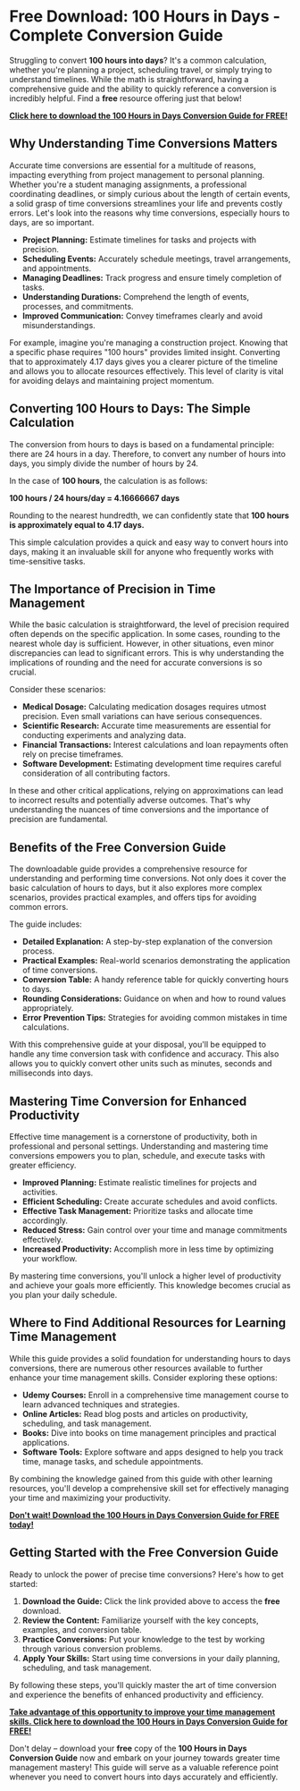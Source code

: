 # Free Download: 100 Hours in Days - Complete Conversion Guide

Struggling to convert **100 hours into days**? It's a common calculation, whether you're planning a project, scheduling travel, or simply trying to understand timelines. While the math is straightforward, having a comprehensive guide and the ability to quickly reference a conversion is incredibly helpful. Find a **free** resource offering just that below!

[**Click here to download the 100 Hours in Days Conversion Guide for FREE!**](https://udemywork.com/100-hours-in-days)

## Why Understanding Time Conversions Matters

Accurate time conversions are essential for a multitude of reasons, impacting everything from project management to personal planning. Whether you're a student managing assignments, a professional coordinating deadlines, or simply curious about the length of certain events, a solid grasp of time conversions streamlines your life and prevents costly errors. Let's look into the reasons why time conversions, especially hours to days, are so important.

*   **Project Planning:** Estimate timelines for tasks and projects with precision.
*   **Scheduling Events:** Accurately schedule meetings, travel arrangements, and appointments.
*   **Managing Deadlines:** Track progress and ensure timely completion of tasks.
*   **Understanding Durations:** Comprehend the length of events, processes, and commitments.
*   **Improved Communication:** Convey timeframes clearly and avoid misunderstandings.

For example, imagine you're managing a construction project. Knowing that a specific phase requires "100 hours" provides limited insight. Converting that to approximately 4.17 days gives you a clearer picture of the timeline and allows you to allocate resources effectively. This level of clarity is vital for avoiding delays and maintaining project momentum.

## Converting 100 Hours to Days: The Simple Calculation

The conversion from hours to days is based on a fundamental principle: there are 24 hours in a day. Therefore, to convert any number of hours into days, you simply divide the number of hours by 24.

In the case of **100 hours**, the calculation is as follows:

**100 hours / 24 hours/day = 4.16666667 days**

Rounding to the nearest hundredth, we can confidently state that **100 hours is approximately equal to 4.17 days.**

This simple calculation provides a quick and easy way to convert hours into days, making it an invaluable skill for anyone who frequently works with time-sensitive tasks.

## The Importance of Precision in Time Management

While the basic calculation is straightforward, the level of precision required often depends on the specific application. In some cases, rounding to the nearest whole day is sufficient. However, in other situations, even minor discrepancies can lead to significant errors. This is why understanding the implications of rounding and the need for accurate conversions is so crucial.

Consider these scenarios:

*   **Medical Dosage:** Calculating medication dosages requires utmost precision. Even small variations can have serious consequences.
*   **Scientific Research:** Accurate time measurements are essential for conducting experiments and analyzing data.
*   **Financial Transactions:** Interest calculations and loan repayments often rely on precise timeframes.
*   **Software Development:** Estimating development time requires careful consideration of all contributing factors.

In these and other critical applications, relying on approximations can lead to incorrect results and potentially adverse outcomes. That's why understanding the nuances of time conversions and the importance of precision are fundamental.

## Benefits of the Free Conversion Guide

The downloadable guide provides a comprehensive resource for understanding and performing time conversions. Not only does it cover the basic calculation of hours to days, but it also explores more complex scenarios, provides practical examples, and offers tips for avoiding common errors.

The guide includes:

*   **Detailed Explanation:** A step-by-step explanation of the conversion process.
*   **Practical Examples:** Real-world scenarios demonstrating the application of time conversions.
*   **Conversion Table:** A handy reference table for quickly converting hours to days.
*   **Rounding Considerations:** Guidance on when and how to round values appropriately.
*   **Error Prevention Tips:** Strategies for avoiding common mistakes in time calculations.

With this comprehensive guide at your disposal, you'll be equipped to handle any time conversion task with confidence and accuracy. This also allows you to quickly convert other units such as minutes, seconds and milliseconds into days.

## Mastering Time Conversion for Enhanced Productivity

Effective time management is a cornerstone of productivity, both in professional and personal settings. Understanding and mastering time conversions empowers you to plan, schedule, and execute tasks with greater efficiency.

*   **Improved Planning:** Estimate realistic timelines for projects and activities.
*   **Efficient Scheduling:** Create accurate schedules and avoid conflicts.
*   **Effective Task Management:** Prioritize tasks and allocate time accordingly.
*   **Reduced Stress:** Gain control over your time and manage commitments effectively.
*   **Increased Productivity:** Accomplish more in less time by optimizing your workflow.

By mastering time conversions, you'll unlock a higher level of productivity and achieve your goals more efficiently. This knowledge becomes crucial as you plan your daily schedule.

## Where to Find Additional Resources for Learning Time Management

While this guide provides a solid foundation for understanding hours to days conversions, there are numerous other resources available to further enhance your time management skills. Consider exploring these options:

*   **Udemy Courses:** Enroll in a comprehensive time management course to learn advanced techniques and strategies.
*   **Online Articles:** Read blog posts and articles on productivity, scheduling, and task management.
*   **Books:** Dive into books on time management principles and practical applications.
*   **Software Tools:** Explore software and apps designed to help you track time, manage tasks, and schedule appointments.

By combining the knowledge gained from this guide with other learning resources, you'll develop a comprehensive skill set for effectively managing your time and maximizing your productivity.

[**Don't wait! Download the 100 Hours in Days Conversion Guide for FREE today!**](https://udemywork.com/100-hours-in-days)

## Getting Started with the Free Conversion Guide

Ready to unlock the power of precise time conversions? Here's how to get started:

1.  **Download the Guide:** Click the link provided above to access the **free** download.
2.  **Review the Content:** Familiarize yourself with the key concepts, examples, and conversion table.
3.  **Practice Conversions:** Put your knowledge to the test by working through various conversion problems.
4.  **Apply Your Skills:** Start using time conversions in your daily planning, scheduling, and task management.

By following these steps, you'll quickly master the art of time conversion and experience the benefits of enhanced productivity and efficiency.

[**Take advantage of this opportunity to improve your time management skills. Click here to download the 100 Hours in Days Conversion Guide for FREE!**](https://udemywork.com/100-hours-in-days)

Don't delay – download your **free** copy of the **100 Hours in Days Conversion Guide** now and embark on your journey towards greater time management mastery! This guide will serve as a valuable reference point whenever you need to convert hours into days accurately and efficiently.
